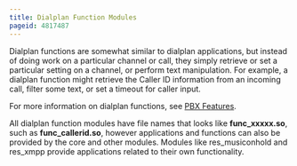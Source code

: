 ```yaml
---
title: Dialplan Function Modules
pageid: 4817487
---
```


Dialplan functions are somewhat similar to dialplan applications, but instead of doing work on a particular channel or call, they simply retrieve or set a particular setting on a channel, or perform text manipulation. For example, a dialplan function might retrieve the Caller ID information from an incoming call, filter some text, or set a timeout for caller input.

For more information on dialplan functions, see [PBX Features](/PBX-Features).

All dialplan function modules have file names that looks like **func\_xxxxx.so**, such as **func\_callerid.so**, however applications and functions can also be provided by the core and other modules. Modules like res\_musiconhold and res\_xmpp provide applications related to their own functionality.

